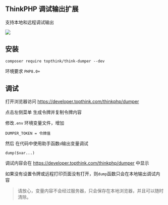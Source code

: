 ThinkPHP 调试输出扩展
--------------------
支持本地和远程调试输出

![](https://github.com/user-attachments/assets/a9979d5a-2ac9-41b4-ad35-92e52858526a)

## 安装
```
composer require topthink/think-dumper --dev
```

环境要求 `PHP8.0+` 

## 调试
打开浏览器访问 https://developer.topthink.com/thinkphp/dumper 

点击左侧菜单 生成令牌并复制令牌内容

修改`.env` 环境变量文件，增加

```
DUMPER_TOKEN = 令牌值
```

然后 在代码中使用助手函数`d`输出变量调试
```
dump($var...)
```

调试内容会在 
https://developer.topthink.com/thinkphp/dumper 中显示

如果没有设置令牌或远程打印页面没有打开，则`dump`函数只会在本地输出调试内容

> 请放心，变量内容不会经过服务器，只会保存在本地浏览器，并且可以随时清除。
